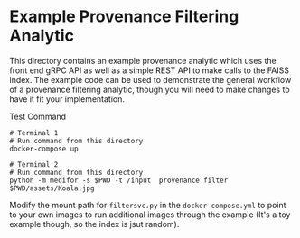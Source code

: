 # Example Provenance Filtering Analytic
This directory contains an example provenance analytic which uses the front end gRPC API as well as a simple REST API to make calls to the FAISS
index.  The example code can be used to demonstrate the general workflow of a provenance filtering analytic, though you will need to make changes to
have it fit your implementation.

Test Command
 ```
 # Terminal 1
 # Run command from this directory
 docker-compose up

 # Terminal 2
 # Run command from this directory
 python -m medifor -s $PWD -t /input  provenance filter $PWD/assets/Koala.jpg
 ```

Modify the mount path for `filtersvc.py` in the `docker-compose.yml` to point to your own images to run additional images through the example (It's a toy example though, so the index is jsut random).
